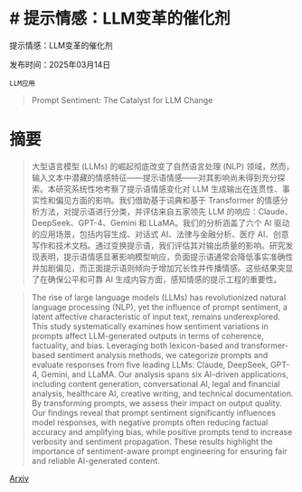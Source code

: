# # 提示情感：LLM变革的催化剂
提示情感：LLM变革的催化剂

发布时间：2025年03月14日

`LLM应用`

> Prompt Sentiment: The Catalyst for LLM Change

# 摘要

> 大型语言模型 (LLMs) 的崛起彻底改变了自然语言处理 (NLP) 领域，然而，输入文本中潜藏的情感特征——提示语情感——对其影响尚未得到充分探索。本研究系统性地考察了提示语情感变化对 LLM 生成输出在连贯性、事实性和偏见方面的影响。我们借助基于词典和基于 Transformer 的情感分析方法，对提示语进行分类，并评估来自五家领先 LLM 的响应：Claude、DeepSeek、GPT-4、Gemini 和 LLaMA。我们的分析涵盖了六个 AI 驱动的应用场景，包括内容生成、对话式 AI、法律与金融分析、医疗 AI、创意写作和技术文档。通过变换提示语，我们评估其对输出质量的影响。研究发现表明，提示语情感显著影响模型响应，负面提示语通常会降低事实准确性并加剧偏见，而正面提示语则倾向于增加冗长性并传播情感。这些结果突显了在确保公平和可靠 AI 生成内容方面，感知情感的提示工程的重要性。

> The rise of large language models (LLMs) has revolutionized natural language processing (NLP), yet the influence of prompt sentiment, a latent affective characteristic of input text, remains underexplored. This study systematically examines how sentiment variations in prompts affect LLM-generated outputs in terms of coherence, factuality, and bias. Leveraging both lexicon-based and transformer-based sentiment analysis methods, we categorize prompts and evaluate responses from five leading LLMs: Claude, DeepSeek, GPT-4, Gemini, and LLaMA. Our analysis spans six AI-driven applications, including content generation, conversational AI, legal and financial analysis, healthcare AI, creative writing, and technical documentation. By transforming prompts, we assess their impact on output quality. Our findings reveal that prompt sentiment significantly influences model responses, with negative prompts often reducing factual accuracy and amplifying bias, while positive prompts tend to increase verbosity and sentiment propagation. These results highlight the importance of sentiment-aware prompt engineering for ensuring fair and reliable AI-generated content.

[Arxiv](https://arxiv.org/abs/2503.13510)